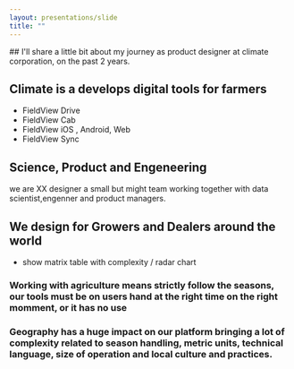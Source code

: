 ```yaml
---
layout: presentations/slide
title: ""
---
```

<section markdown="1">
## I'll share a little bit about my journey as product designer at climate corporation, on the past 2 years.
</section>

<section markdown="1">

## Climate is a develops digital tools for farmers

</section>

<section markdown="1">

- FieldView Drive
- FieldView Cab
- FieldView iOS , Android, Web
- FieldView Sync

</section>

<section markdown="1">

## Science, Product and Engeneering 

we are XX designer a small but might team working together with data scientist,engenner and product managers. 

</section>

<section markdown="1">

## We design for Growers and Dealers around the world
- show matrix table with complexity / radar chart
</section>

<section markdown="1">

### Working with agriculture means strictly follow the seasons, our tools must be on users hand at the right time on the right momment, or it has no use

</section>

<section markdown="1">

### Geography has a huge impact on our platform bringing a lot of complexity related to season handling, metric units, technical language, size of operation and local culture and practices.

</section>








